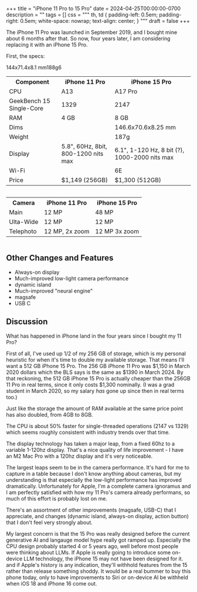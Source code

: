 +++
title = "iPhone 11 Pro to 15 Pro"
date = 2024-04-25T00:00:00-0700
description = ""
tags = []
css = """
th, td {
  padding-left: 0.5em;
  padding-right: 0.5em;
  white-space: nowrap;
  text-align: center;
}
"""
draft = false
+++

The iPhone 11 Pro was launched in September 2019, and I bought mine about 6 months after that.
So now, four years later, I am considering replacing it with an iPhone 15 Pro.

First, the specs:
<div style="overflow-x: scroll;">
<table>
<tr><th>Component</th><th>iPhone 11 Pro</th><th>iPhone 15 Pro</th></tr>
<tr><td>CPU</td><td>A13</td><td>A17 Pro</td></tr>
<tr><td>GeekBench 15 Single-Core</td><td>1329</td><td>2147</td></tr>
<tr><td>RAM</td><td>4 GB</td><td>8 GB</td></tr>
<tr><td>Dims</td>144x71.4x8.1 mm<td></td><td>146.6x70.6x8.25 mm</td></tr>
<tr><td>Weight</td>188g<td></td><td>187g</td></tr>
<tr><td>Display</td><td>5.8", 60Hz, 8bit, 800-1200 nits max</td><td>6.1", 1-120 Hz, 8 bit (?), 1000-2000 nits max</td></tr>
<tr><td>Wi-Fi</td>6<td></td><td>6E</td></tr>
<tr><td>Price</td><td>$1,149 (256GB)</td><td>$1,300 (512GB)</td></tr>
</table>
</div>

<div style="overflow-x: scroll;">
<table>
<tr><th>Camera</th><th>iPhone 11 Pro</th><th>iPhone 15 Pro</th></tr>
<tr><td>Main     </td><td>12 MP</td><td>48 MP</td></tr>
<tr><td>Ulta-Wide</td><td>12 MP</td><td>12 MP</td></tr>
<tr><td>Telephoto</td><td>12 MP, 2x zoom</td><td>12 MP 3x zoom</td></tr>
</table>
</div>

## Other Changes and Features

* Always-on display
* Much-improved low-light camera performance
* dynamic island
* Much-improved "neural engine"
* magsafe
* USB C

## Discussion

What has happened in iPhone land in the four years since I bought my 11 Pro?

First of all, I've used up 1/2 of my 256 GB of storage, which is my personal heuristic for when it's time to double my available storage.
That means I'll want a 512 GB iPhone 15 Pro.
The 256 GB iPhone 11 Pro was $1,150 in March 2020 dollars which the BLS says is the same as $1390 in March 2024.
By that reckoning, the 512 GB iPhone 15 Pro is actually cheaper than the 256GB 11 Pro in real terms, since it only costs $1,300 nominally.
(I was a grad student in March 2020, so my salary *has* gone up since then in real terms too.)

Just like the storage the amount of RAM available at the same price point has also doubled, from 4GB to 8GB.

The CPU is about 50% faster for single-threaded operations (2147 vs 1329) which seems roughly consistent with industry trends over that time.

The display technology has taken a major leap, from a fixed 60hz to a variable 1-120hz display.
That's a nice quality of life improvement - I have an M2 Mac Pro with a 120hz display and it's very noticeable.

The largest leaps seem to be in the camera performance.
It's hard for me to capture in a table because I don't know anything about cameras, but my understanding is that especially the low-light performance has improved dramatically.
Unfortunately for Apple, I'm a complete camera ignoramus and I am perfectly satisfied with how my 11 Pro's camera already performans, so much of this effort is probably lost on me.

There's an assortment of other improvements (magsafe, USB-C) that I appreciate, and changes (dynamic island, always-on display, action button) that I don't feel very strongly about.

My largest concern is that the 15 Pro was really designed before the current generative AI and langauge model hype really got ramped up.
Especially the CPU design probably started 4 or 5 years ago, well before most people were thinking about LLMs.
If Apple is really going to introduce some on-device LLM technology, the iPhone 15 may not have been designed for it.
and if Apple's history is any indication, they'll withhold features from the 15 rather than release something shoddy.
It would be a real bummer to buy this phone today, only to have improvements to Siri or on-device AI be withheld when iOS 18 and iPhone 16 come out.
